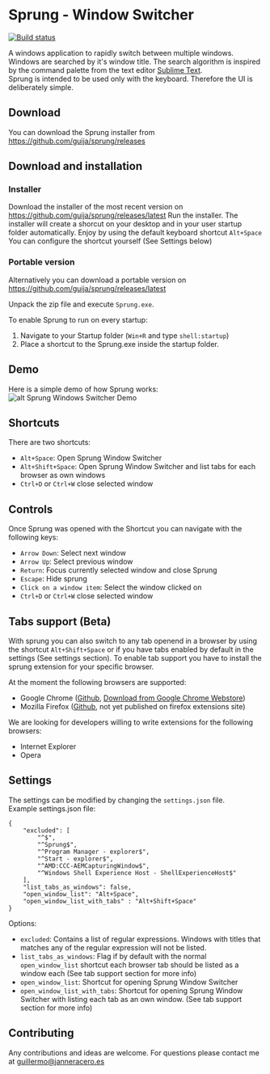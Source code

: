 # Sprung - Window Switcher

[![Build status](https://ci.appveyor.com/api/projects/status/nbolylxaxwco3hbb/branch/master?svg=true)](https://ci.appveyor.com/project/guija/sprung/branch/master)

A windows application to rapidly switch between multiple windows.  
Windows are searched by it's window title. The search algorithm is inspired by the command palette from the text editor [Sublime Text](https://www.sublimetext.com/).  
Sprung is intended to be used only with the keyboard. Therefore the UI is deliberately simple.  

## Download
You can download the Sprung installer from https://github.com/guija/sprung/releases 

## Download and installation

### Installer
Download the installer of the most recent version on https://github.com/guija/sprung/releases/latest
Run the installer. The installer will create a shorcut on your desktop and in your user startup folder automatically.
Enjoy by using the default keyboard shortcut `Alt+Space`  
You can configure the shortcut yourself (See Settings below)  

### Portable version
Alternatively you can download a portable version on https://github.com/guija/sprung/releases/latest

Unpack the zip file and execute `Sprung.exe`.

To enable Sprung to run on every startup:
1. Navigate to your Startup folder (`Win+R` and type `shell:startup`)
2. Place a shortcut to the Sprung.exe inside the startup folder.

## Demo
Here is a simple demo of how Sprung works:  
![alt Sprung Windows Switcher Demo](http://sprung.netzauftrag.com/demos/SprungDemoShort.gif)

## Shortcuts
There are two shortcuts:
- `Alt+Space`: Open Sprung Window Switcher  
- `Alt+Shift+Space`: Open Sprung Window Switcher and list tabs for each browser as own windows
- `Ctrl+D` or `Ctrl+W` close selected window

## Controls
Once Sprung was opened with the Shortcut you can navigate with the following keys:
- `Arrow Down`: Select next window
- `Arrow Up`: Select previous window
- `Return`: Focus currently selected window and close Sprung
- `Escape`: Hide sprung
- `Click on a window item`: Select the window clicked on
- `Ctrl+D` or `Ctrl+W` close selected window

## Tabs support (Beta)
With sprung you can also switch to any tab openend in a browser by using the shortcut `Alt+Shift+Space` or if you have tabs enabled by default in the settings (See settings section).
To enable tab support you have to install the sprung extension for your specific browser.

At the moment the following browsers are supported:
- Google Chrome ([Github](https://github.com/guija/sprung-chrome), [Download from Google Chrome Webstore](https://chrome.google.com/webstore/detail/sprung-for-chrome/loklpodalapbcemdmfbikkkjllfaijdc))
- Mozilla Firefox ([Github](https://github.com/guija/sprung-firefox), not yet published on firefox extensions site)

We are looking for developers willing to write extensions for the following browsers:
- Internet Explorer
- Opera

## Settings
The settings can be modified by changing the `settings.json` file.  
Example settings.json file:

    {
        "excluded": [
            "^$",
            "^Sprung$",
            "^Program Manager - explorer$",
            "^Start - explorer$",
            "^AMD:CCC-AEMCapturingWindow$",
            "^Windows Shell Experience Host - ShellExperienceHost$"
        ],
        "list_tabs_as_windows": false,
        "open_window_list": "Alt+Space",
        "open_window_list_with_tabs" : "Alt+Shift+Space"
    }

Options:

* `excluded`: Contains a list of regular expressions. Windows with titles that matches any of the regular expression will not be listed.
* `list_tabs_as_windows`: Flag if by default with the normal `open_window_list` shortcut each browser tab should be listed as a window each (See tab support section for more info)
* `open_window_list`: Shortcut for opening Sprung Window Switcher
* `open_window_list_with_tabs`: Shortcut for opening Sprung Window Switcher with listing each tab as an own window. (See tab support section for more info)

## Contributing
Any contributions and ideas are welcome. For questions please contact me at guillermo@janneracero.es
